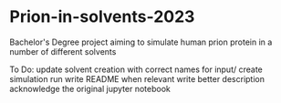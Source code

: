# Prion-in-solvents-2023
Bachelor's Degree project aiming to simulate human prion protein in a number of different solvents


To Do: 
update solvent creation with correct names for input/
create simulation run
write README when relevant
write better description
acknowledge the original jupyter notebook
